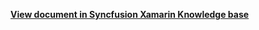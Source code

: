 **[View document in Syncfusion Xamarin Knowledge base](https://www.syncfusion.com/kb/12557/how-to-apply-sorting-and-grouping-using-triggers-in-xamarin-forms-listview-sflistview)**
